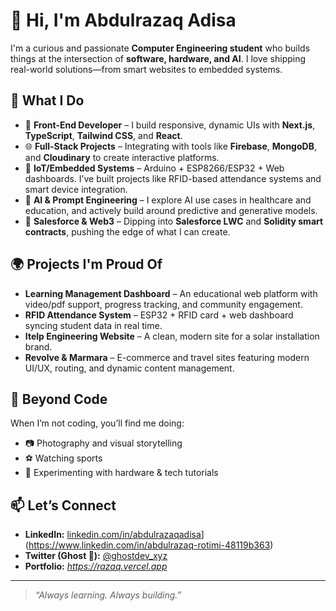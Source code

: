# 👋 Hi, I'm Abdulrazaq Adisa

I'm a curious and passionate **Computer Engineering student** who builds things at the intersection of **software, hardware, and AI**. I love shipping real-world solutions—from smart websites to embedded systems.

## 🚀 What I Do

- 🧠 **Front-End Developer** – I build responsive, dynamic UIs with **Next.js**, **TypeScript**, **Tailwind CSS**, and **React**.
- 🌐 **Full-Stack Projects** – Integrating with tools like **Firebase**, **MongoDB**, and **Cloudinary** to create interactive platforms.
- 📡 **IoT/Embedded Systems** – Arduino + ESP8266/ESP32 + Web dashboards. I’ve built projects like RFID-based attendance systems and smart device integration.
- 🧪 **AI & Prompt Engineering** – I explore AI use cases in healthcare and education, and actively build around predictive and generative models.
- 🧰 **Salesforce & Web3** – Dipping into **Salesforce LWC** and **Solidity smart contracts**, pushing the edge of what I can create.

## 🌍 Projects I'm Proud Of

- **Learning Management Dashboard** – An educational web platform with video/pdf support, progress tracking, and community engagement.
- **RFID Attendance System** – ESP32 + RFID card + web dashboard syncing student data in real time.
- **Itelp Engineering Website** – A clean, modern site for a solar installation brand.
- **Revolve & Marmara** – E-commerce and travel sites featuring modern UI/UX, routing, and dynamic content management.

## 📸 Beyond Code

When I’m not coding, you’ll find me doing:
- 📷 Photography and visual storytelling
- ⚽ Watching sports
- 🔬 Experimenting with hardware & tech tutorials

## 📫 Let’s Connect

- **LinkedIn:** [linkedin.com/in/abdulrazaqadisa](https://linkedin.com/in/abdulrazaqadisa)](https://www.linkedin.com/in/abdulrazaq-rotimi-48119b363)
- **Twitter (Ghost 👻):** [@ghostdev_xyz](https://twitter.com/web3bayby)
- **Portfolio:** *https://razaq.vercel.app*

---

> *“Always learning. Always building.”*

